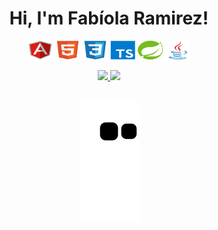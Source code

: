 <div align="center">
  
  <h1>Hi, I'm Fabíola Ramirez!</h1>
  
  <div>
    <img align="center" alt="Angular" height="30" width="40" src="https://raw.githubusercontent.com/devicons/devicon/master/icons/angularjs/angularjs-original.svg">
    <img align="center" alt="HTML" height="30" width="40" src="https://raw.githubusercontent.com/devicons/devicon/master/icons/html5/html5-original.svg">
    <img align="center" alt="CSS" height="30" width="40" src="https://raw.githubusercontent.com/devicons/devicon/master/icons/css3/css3-original.svg">
    <img align="center" alt="TypeScript" height="30" width="40" src="https://raw.githubusercontent.com/devicons/devicon/master/icons/typescript/typescript-plain.svg">
    <img align="center" alt="Spring" height="30" width="40" src="https://raw.githubusercontent.com/devicons/devicon/master/icons/spring/spring-original.svg">
    <img align="center" alt="Java" height="30" width="40" src="https://raw.githubusercontent.com/devicons/devicon/master/icons/java/java-original.svg">
  </div>
  
  <br>
  
  <div>
    <a href="https://github.com/fabiolaVelocini">
    <img height="180em" src="https://github-readme-stats.vercel.app/api?username=fabiolaVelocini&show_icons=true&theme=tokyonight&include_all_commits=true&count_private=true"/>
    <img height="180em" src="https://github-readme-stats.vercel.app/api/top-langs/?username=fabiolaVelocini&layout=compact&langs_count=7&theme=tokyonight"/>
  </div>

  <br>
    
![snakeAnimation](https://github.com/fabiolaVelocini/fabiolaVelocini/blob/output/github-contribution-grid-snake.svg)
 
</div>

